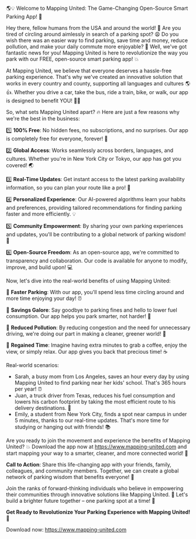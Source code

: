 🌎💡 Welcome to Mapping United: The Game-Changing Open-Source Smart Parking App! 🚀

Hey there, fellow humans from the USA and around the world! 👋 Are you tired of circling around aimlessly in search of a parking spot? 😩 Do you wish there was an easier way to find parking, save time and money, reduce pollution, and make your daily commute more enjoyable? 🌟 Well, we've got fantastic news for you! Mapping United is here to revolutionize the way you park with our FREE, open-source smart parking app! 💥

At Mapping United, we believe that everyone deserves a hassle-free parking experience. That's why we've created an innovative solution that works in every country and county, supporting all languages and cultures 🌎👍. Whether you drive a car, take the bus, ride a train, bike, or walk, our app is designed to benefit YOU! 🚴‍♀️

So, what sets Mapping United apart? 🔥 Here are just a few reasons why we're the best in the business:

1️⃣ **100% Free**: No hidden fees, no subscriptions, and no surprises. Our app is completely free for everyone, forever! 💸

2️⃣ **Global Access**: Works seamlessly across borders, languages, and cultures. Whether you're in New York City or Tokyo, our app has got you covered! 🌏

3️⃣ **Real-Time Updates**: Get instant access to the latest parking availability information, so you can plan your route like a pro! 📍

4️⃣ **Personalized Experience**: Our AI-powered algorithms learn your habits and preferences, providing tailored recommendations for finding parking faster and more efficiently. 💡

5️⃣ **Community Empowerment**: By sharing your own parking experiences and updates, you'll be contributing to a global network of parking wisdom! 🌈

6️⃣ **Open-Source Freedom**: As an open-source app, we're committed to transparency and collaboration. Our code is available for anyone to modify, improve, and build upon! 💻

Now, let's dive into the real-world benefits of using Mapping United:

🔹 **Faster Parking**: With our app, you'll spend less time circling around and more time enjoying your day! ⏰

🔹 **Savings Galore**: Say goodbye to parking fines and hello to lower fuel consumption. Our app helps you park smarter, not harder! 💸

🔹 **Reduced Pollution**: By reducing congestion and the need for unnecessary driving, we're doing our part in making a cleaner, greener world! 🌱

🔹 **Regained Time**: Imagine having extra minutes to grab a coffee, enjoy the view, or simply relax. Our app gives you back that precious time! ☕️

Real-world scenarios:

* Sarah, a busy mom from Los Angeles, saves an hour every day by using Mapping United to find parking near her kids' school. That's 365 hours per year! ⏰
* Juan, a truck driver from Texas, reduces his fuel consumption and lowers his carbon footprint by taking the most efficient route to his delivery destinations. 🚚
* Emily, a student from New York City, finds a spot near campus in under 5 minutes, thanks to our real-time updates. That's more time for studying or hanging out with friends! 📚

Are you ready to join the movement and experience the benefits of Mapping United? 💥 Download the app now at https://www.mapping-united.com and start mapping your way to a smarter, cleaner, and more connected world! 🌟

**Call to Action**: Share this life-changing app with your friends, family, colleagues, and community members. Together, we can create a global network of parking wisdom that benefits everyone! 🌈

Join the ranks of forward-thinking individuals who believe in empowering their communities through innovative solutions like Mapping United. 💪 Let's build a brighter future together – one parking spot at a time! 🔧

**Get Ready to Revolutionize Your Parking Experience with Mapping United! 👋**

Download now: https://www.mapping-united.com